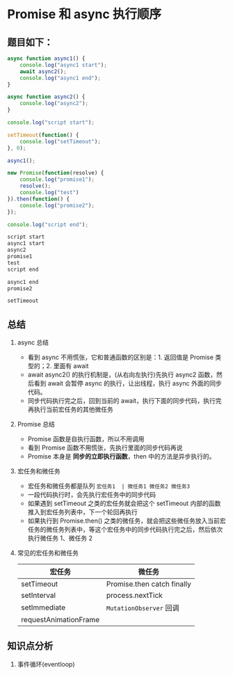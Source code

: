 # Promise 和 async 执行顺序

## 题目如下：

```javascript
async function async1() {
    console.log("async1 start");
    await async2();
    console.log("async1 end");
}

async function async2() {
    console.log("async2");
}

console.log("script start");

setTimeout(function() {
    console.log("setTimeout");
}, 0);

async1();

new Promise(function(resolve) {
    console.log("promise1");
    resolve();
    console.log("test")
}).then(function() {
    console.log("promise2");
});

console.log("script end");

script start
async1 start
async2
promise1
test
script end

async1 end
promise2

setTimeout
```

## 总结

1. async 总结

   - 看到 async 不用慌张，它和普通函数的区别是：1. 返回值是 Promise 类型的；2. 里面有 await
   - await async2() 的执行机制是，(从右向左执行)先执行 async2 函数，然后看到 await 会暂停 async 的执行，让出线程，执行 async 外面的同步代码。
   - 同步代码执行完之后，回到当前的 await，执行下面的同步代码，执行完再执行当前宏任务的其他微任务

2. Promise 总结

   - Promise 函数是自执行函数，所以不用调用
   - 看到 Promise 函数不用慌张，先执行里面的同步代码再说
   - Promise 本身是 **同步的立即执行函数**，then 中的方法是异步执行的。

3. 宏任务和微任务

   - 宏任务和微任务都是队列 `宏任务1  | 微任务1 微任务2 微任务3`
   - 一段代码执行时，会先执行宏任务中的同步代码
   - 如果遇到 setTimeout 之类的宏任务就会把这个 setTimeout 内部的函数推入到宏任务列表中，下一个轮回再执行
   - 如果执行到 Promise.then() 之类的微任务，就会把这些微任务放入当前宏任务的微任务列表中，等这个宏任务中的同步代码执行完之后，然后依次执行微任务 1、微任务 2

4. 常见的宏任务和微任务

   | 宏任务                | 微任务                     |
   | --------------------- | -------------------------- |
   | setTimeout            | Promise.then catch finally |
   | setInterval           | process.nextTick           |
   | setImmediate          | `MutationObserver` 回调    |
   | requestAnimationFrame |                            |

## 知识点分析

1. 事件循环(eventloop)
